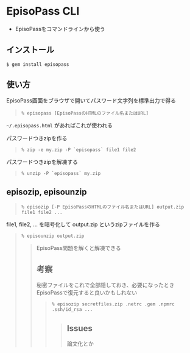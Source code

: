 <h1>EpisoPass CLI</h1>

<ul>
  <li>EpisoPassをコマンドラインから使う</li>
</ul>

<h2>インストール</h2>

<code>$ gem install episopass</code>

<h2>使い方</h2>

EpisoPass画面をブラウザで開いてパスワード文字列を標準出力で得る

<blockquote>
  <code>% episopass [EpisoPassのHTMLのファイル名またはURL]</code>
</blockquote>

<code>~/.episopass.html</code> があればこれが使われる


パスワードつきzipを作る

<blockquote>
  <code>% zip -e my.zip -P `episopass` file1 file2</code>
</blockquote>

パスワードつきzipを解凍する

<blockquote>
  <code>% unzip -P `episopass` my.zip</code>
</blockquote>

<h2>episozip, episounzip</h2>

<blockquote>
  <code>% episozip [-P EpisoPassのHTMLのファイル名またはURL] output.zip file1 file2 ...</code>
</blockquote>

file1, file2, ... を暗号化して output.zip というzipファイルを作る

<blockquote>
  <code>% episounzip output.zip</code>
<blockquote>

EpisoPass問題を解くと解凍できる

<h2>考察</h2>

秘密ファイルをこれで全部隠しておき、必要になったときEpisoPassで復元すると良いかもしれない

<blockquote>
  <code>% episozip secretfiles.zip .netrc .gem .npmrc .ssh/id_rsa ...</code>
<blockquote>

<h2>Issues</h2>

論文化とか
